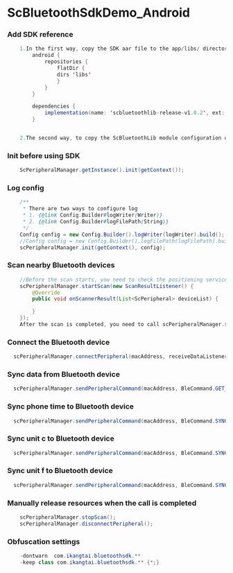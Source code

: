 # ScBluetoothSdkDemo_Android

### Add SDK reference

```java
    1.In the first way, copy the SDK aar file to the app/libs/ directory of the project, then configure gradle
        android {
            repositories {
                flatDir {
                dirs 'libs'
                }
            }
        }

        dependencies {
            implementation(name: 'scbluetoothlib-release-v1.0.2', ext: 'aar')
        }


    2.The second way, to copy the ScBluetoothLib module configuration of Demo to the project, and then add implementation project(':ScBluetoothLib') to gradle dependencies
```

### Init before using SDK

```java
    ScPeripheralManager.getInstance().init(getContext());
```
### Log config
```java
    /**
     * There are two ways to configure log
     * 1. {@link Config.Builder#logWriter(Writer)}
     * 2. {@link Config.Builder#logFilePath(String)}
     */
    Config config = new Config.Builder().logWriter(logWriter).build();
    //Config config = new Config.Builder().logFilePath(logFilePath).build();
    scPeripheralManager.init(getContext(), config);
```
### Scan nearby Bluetooth devices

```java
    //Before the scan starts, you need to check the positioning service switch above 6.0, the positioning authority of the system above 6.0, and the Bluetooth switch
    scPeripheralManager.startScan(new ScanResultListener() {
        @Override
        public void onScannerResult(List<ScPeripheral> deviceList) {

        }
    });
    After the scan is completed, you need to call scPeripheralManager.stopScan()
```

### Connect the Bluetooth device

```java
  scPeripheralManager.connectPeripheral(macAddress, receiveDataListenerAdapter);
```
### Sync data from Bluetooth device

```java
  scPeripheralManager.sendPeripheralCommand(macAddress, BleCommand.GET_DEVICE_DATA);
```
### Sync phone time to Bluetooth device

```java
  scPeripheralManager.sendPeripheralCommand(macAddress, BleCommand.SYNC_TIME);
```
### Sync unit c to Bluetooth device

```java
  scPeripheralManager.sendPeripheralCommand(macAddress, BleCommand.SYNC_THERMOMETER_UNIT_C);
```
### Sync unit f to Bluetooth device

```java
  scPeripheralManager.sendPeripheralCommand(macAddress, BleCommand.SYNC_THERMOMETER_UNIT_F);
```
### Manually release resources when the call is completed

```java
    scPeripheralManager.stopScan();
    scPeripheralManager.disconnectPeripheral();
```

### Obfuscation settings

```java
    -dontwarn  com.ikangtai.bluetoothsdk.**
    -keep class com.ikangtai.bluetoothsdk.** {*;}
```